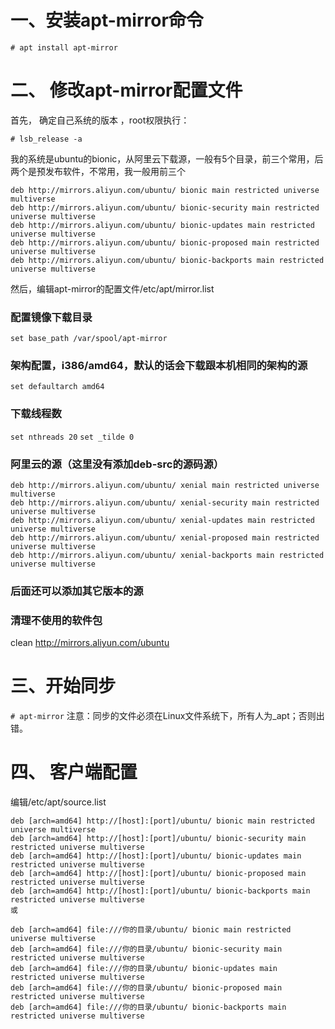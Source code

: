 # 一、安装apt-mirror命令
`# apt install apt-mirror`
# 二、 修改apt-mirror配置文件
首先， 确定自己系统的版本 ，root权限执行：

`# lsb_release -a`

我的系统是ubuntu的bionic，从阿里云下载源，一般有5个目录，前三个常用，后两个是预发布软件，不常用，我一般用前三个

```
deb http://mirrors.aliyun.com/ubuntu/ bionic main restricted universe multiverse
deb http://mirrors.aliyun.com/ubuntu/ bionic-security main restricted universe multiverse
deb http://mirrors.aliyun.com/ubuntu/ bionic-updates main restricted universe multiverse
deb http://mirrors.aliyun.com/ubuntu/ bionic-proposed main restricted universe multiverse
deb http://mirrors.aliyun.com/ubuntu/ bionic-backports main restricted universe multiverse
```
然后，编辑apt-mirror的配置文件/etc/apt/mirror.list

### 配置镜像下载目录
`set base_path /var/spool/apt-mirror`
### 架构配置，i386/amd64，默认的话会下载跟本机相同的架构的源
`set defaultarch amd64`
### 下载线程数
`set nthreads 20`
`set _tilde 0`
### 阿里云的源（这里没有添加deb-src的源码源）
```
deb http://mirrors.aliyun.com/ubuntu/ xenial main restricted universe multiverse
deb http://mirrors.aliyun.com/ubuntu/ xenial-security main restricted universe multiverse
deb http://mirrors.aliyun.com/ubuntu/ xenial-updates main restricted universe multiverse
deb http://mirrors.aliyun.com/ubuntu/ xenial-proposed main restricted universe multiverse
deb http://mirrors.aliyun.com/ubuntu/ xenial-backports main restricted universe multiverse
```
### 后面还可以添加其它版本的源

### 清理不使用的软件包
clean http://mirrors.aliyun.com/ubuntu
# 三、开始同步
`# apt-mirror`
注意：同步的文件必须在Linux文件系统下，所有人为_apt；否则出错。

# 四、 客户端配置
编辑/etc/apt/source.list
```
deb [arch=amd64] http://[host]:[port]/ubuntu/ bionic main restricted universe multiverse 
deb [arch=amd64] http://[host]:[port]/ubuntu/ bionic-security main restricted universe multiverse 
deb [arch=amd64] http://[host]:[port]/ubuntu/ bionic-updates main restricted universe multiverse 
deb [arch=amd64] http://[host]:[port]/ubuntu/ bionic-proposed main restricted universe multiverse 
deb [arch=amd64] http://[host]:[port]/ubuntu/ bionic-backports main restricted universe multiverse
或

deb [arch=amd64] file:///你的目录/ubuntu/ bionic main restricted universe multiverse 
deb [arch=amd64] file:///你的目录/ubuntu/ bionic-security main restricted universe multiverse 
deb [arch=amd64] file:///你的目录/ubuntu/ bionic-updates main restricted universe multiverse 
deb [arch=amd64] file:///你的目录/ubuntu/ bionic-proposed main restricted universe multiverse 
deb [arch=amd64] file:///你的目录/ubuntu/ bionic-backports main restricted universe multiverse
```